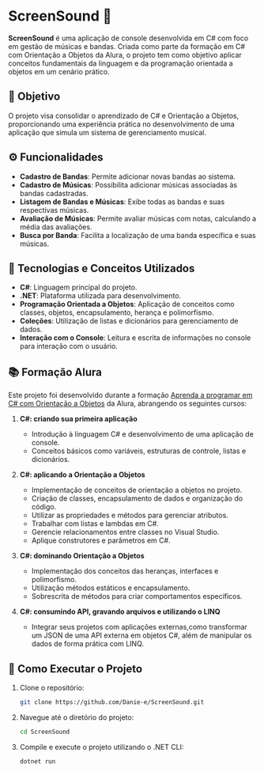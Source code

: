 # ScreenSound 🎵

**ScreenSound** é uma aplicação de console desenvolvida em C# com foco em gestão de músicas e bandas. Criada como parte da formação em C# com Orientação a Objetos da Alura, o projeto tem como objetivo aplicar conceitos fundamentais da linguagem e da programação orientada a objetos em um cenário prático.

## 🎯 Objetivo

O projeto visa consolidar o aprendizado de C# e Orientação a Objetos, proporcionando uma experiência prática no desenvolvimento de uma aplicação que simula um sistema de gerenciamento musical.

## ⚙️ Funcionalidades

- **Cadastro de Bandas**: Permite adicionar novas bandas ao sistema.
- **Cadastro de Músicas**: Possibilita adicionar músicas associadas às bandas cadastradas.
- **Listagem de Bandas e Músicas**: Exibe todas as bandas e suas respectivas músicas.
- **Avaliação de Músicas**: Permite avaliar músicas com notas, calculando a média das avaliações.
- **Busca por Banda**: Facilita a localização de uma banda específica e suas músicas.

## 🧱 Tecnologias e Conceitos Utilizados

- **C#**: Linguagem principal do projeto.
- **.NET**: Plataforma utilizada para desenvolvimento.
- **Programação Orientada a Objetos**: Aplicação de conceitos como classes, objetos, encapsulamento, herança e polimorfismo.
- **Coleções**: Utilização de listas e dicionários para gerenciamento de dados.
- **Interação com o Console**: Leitura e escrita de informações no console para interação com o usuário.

## 📚 Formação Alura

Este projeto foi desenvolvido durante a formação [Aprenda a programar em C# com Orientação a Objetos](https://cursos.alura.com.br/formacao-aprenda-programar-csharp-orientacao-objetos) da Alura, abrangendo os seguintes cursos:

1. **C#: criando sua primeira aplicação**
   - Introdução à linguagem C# e desenvolvimento de uma aplicação de console.
   - Conceitos básicos como variáveis, estruturas de controle, listas e dicionários.

2. **C#: aplicando a Orientação a Objetos**
   - Implementação de conceitos de orientação a objetos no projeto.
   - Criação de classes, encapsulamento de dados e organização do código.
   - Utilizar as propriedades e métodos para gerenciar atributos.
   - Trabalhar com listas e lambdas em C#.
   - Gerencie relacionamentos entre classes no Visual Studio.
   - Aplique construtores e parâmetros em C#.

3. **C#: dominando Orientação a Objetos**
   - Implementação dos conceitos das heranças, interfaces e polimorfismo.
   - Utilização métodos estáticos e encapsulamento.
   - Sobrescrita de métodos para criar comportamentos específicos.

4. **C#: consumindo API, gravando arquivos e utilizando o LINQ**
   - Integrar seus projetos com aplicações externas,como transformar um JSON de uma API externa em objetos C#, além de manipular os dados de forma prática com LINQ.

     
## 🚀 Como Executar o Projeto

1. Clone o repositório:
   ```bash
   git clone https://github.com/Danie-e/ScreenSound.git
   
2. Navegue até o diretório do projeto:
   ```bash
   cd ScreenSound

3. Compile e execute o projeto utilizando o .NET CLI:
   ```bash
   dotnet run

